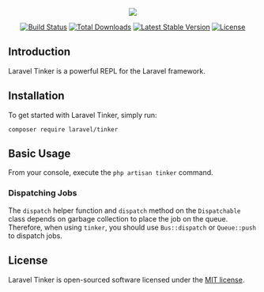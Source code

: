 <p align="center"><img src="https://laravel.com/assets/img/components/logo-tinker.svg"></p>

<p align="center">
<a href="https://travis-ci.org/laravel/tinker"><img src="https://travis-ci.org/laravel/tinker.svg" alt="Build Status"></a>
<a href="https://packagist.org/packages/laravel/tinker"><img src="https://poser.pugx.org/laravel/tinker/d/total.svg" alt="Total Downloads"></a>
<a href="https://packagist.org/packages/laravel/tinker"><img src="https://poser.pugx.org/laravel/tinker/v/stable.svg" alt="Latest Stable Version"></a>
<a href="https://packagist.org/packages/laravel/tinker"><img src="https://poser.pugx.org/laravel/tinker/license.svg" alt="License"></a>
</p>

## Introduction

Laravel Tinker is a powerful REPL for the Laravel framework.

## Installation

To get started with Laravel Tinker, simply run:

    composer require laravel/tinker

## Basic Usage

From your console, execute the `php artisan tinker` command.

### Dispatching Jobs

The `dispatch` helper function and `dispatch` method on the `Dispatchable` class depends on garbage collection to place the job on the queue. Therefore, when using `tinker`, you should use `Bus::dispatch` or `Queue::push` to dispatch jobs.

## License

Laravel Tinker is open-sourced software licensed under the [MIT license](https://opensource.org/licenses/MIT).
